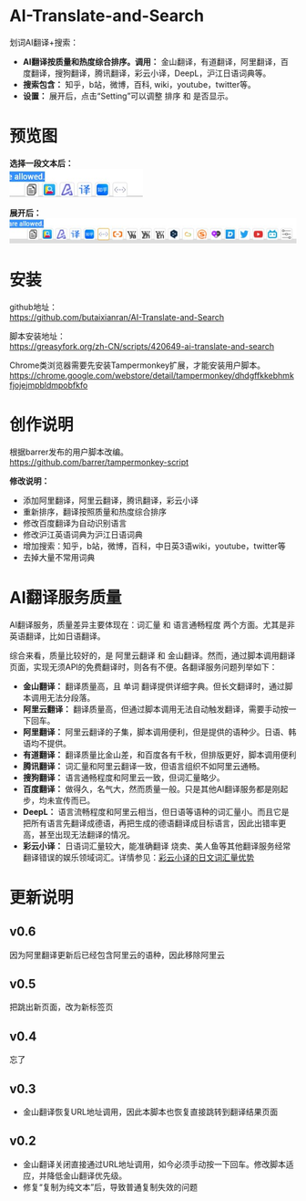 # AI-Translate-and-Search
划词AI翻译+搜索：
* **AI翻译按质量和热度综合排序。调用：** 金山翻译，有道翻译，阿里翻译，百度翻译，搜狗翻译，腾讯翻译，彩云小译，DeepL，沪江日语词典等。
* **搜索包含：** 知乎，b站，微博，百科, wiki，youtube，twitter等。
* **设置：** 展开后，点击“Setting”可以调整 排序 和 是否显示。

# 预览图
**选择一段文本后：**  
![ShortMode](https://github.com/butaixianran/AI-Translate-and-Search/blob/main/res/img/ShortMode.jpg)

**展开后：**  
![FullMode](https://github.com/butaixianran/AI-Translate-and-Search/blob/main/res/img/FullMode.jpg)



# 安装
github地址：  
https://github.com/butaixianran/AI-Translate-and-Search

脚本安装地址：  
https://greasyfork.org/zh-CN/scripts/420649-ai-translate-and-search

Chrome类浏览器需要先安装Tampermonkey扩展，才能安装用户脚本。  
https://chrome.google.com/webstore/detail/tampermonkey/dhdgffkkebhmkfjojejmpbldmpobfkfo


# 创作说明
根据barrer发布的用户脚本改编。  
https://github.com/barrer/tampermonkey-script  

**修改说明：**  
* 添加阿里翻译，阿里云翻译，腾讯翻译，彩云小译
* 重新排序，翻译按照质量和热度综合排序
* 修改百度翻译为自动识别语言
* 修改沪江英语词典为沪江日语词典
* 增加搜索：知乎，b站，微博，百科，中日英3语wiki，youtube，twitter等
* 去掉大量不常用词典

# AI翻译服务质量
AI翻译服务，质量差异主要体现在：词汇量 和 语言通畅程度 两个方面。尤其是非英语翻译，比如日语翻译。  

综合来看，质量比较好的，是 阿里云翻译 和 金山翻译。然而，通过脚本调用翻译页面，实现无须API的免费翻译时，则各有不便。各翻译服务问题列举如下： 
* **金山翻译：**  翻译质量高，且 单词 翻译提供详细字典。但长文翻译时，通过脚本调用无法分段落。
* **阿里云翻译：**  翻译质量高，但通过脚本调用无法自动触发翻译，需要手动按一下回车。
* **阿里翻译：** 阿里云翻译的子集，脚本调用便利，但是提供的语种少。日语、韩语均不提供。
* **有道翻译：** 翻译质量比金山差，和百度各有千秋，但排版更好，脚本调用便利
* **腾讯翻译：** 词汇量和阿里云翻译一致，但语言组织不如阿里云通畅。
* **搜狗翻译：** 语言通畅程度和阿里云一致，但词汇量略少。
* **百度翻译：** 做得久，名气大，然而质量一般。只是其他AI翻译服务都是刚起步，均未宣传而已。
* **DeepL：** 语言流畅程度和阿里云相当，但日语等语种的词汇量小。而且它是把所有语言先翻译成德语，再把生成的德语翻译成目标语言，因此出错率更高，甚至出现无法翻译的情况。
* **彩云小译：**  日语词汇量较大，能准确翻译 烧卖、美人鱼等其他翻译服务经常翻译错误的娱乐领域词汇。详情参见：<a href="https://github.com/lmk123/crx-selection-translate/issues/466#issuecomment-743978724" target="_blank">彩云小译的日文词汇量优势</a>


# 更新说明
## v0.6
因为阿里翻译更新后已经包含阿里云的语种，因此移除阿里云

## v0.5
把跳出新页面，改为新标签页

## v0.4
忘了

## v0.3
* 金山翻译恢复URL地址调用，因此本脚本也恢复直接跳转到翻译结果页面

## v0.2
* 金山翻译关闭直接通过URL地址调用，如今必须手动按一下回车。修改脚本适应，并降低金山翻译优先级。
* 修复“复制为纯文本”后，导致普通复制失效的问题
